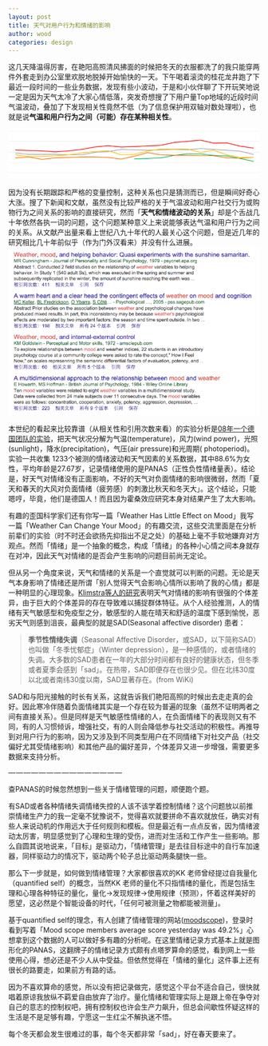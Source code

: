 ```yaml
---
layout: post
title: 天气对用户行为和情绪的影响 
author: wood
categories: design
---
```


这几天降温得厉害，在艳阳高照清风拂面的时候把冬天的衣服都洗了的我只能穿两件外套走到办公室里欢脱地脱掉开始愉快的一天。下午喝着滚烫的桂花龙井跑了下最近一段时间的一些业务数据，发现有些小波动，于是和小伙伴聊了下开玩笑地说一定是因为天气太冷了大家心情低落，突发奇想搜了下用户量Top地域的近段时间气温波动，叠加了下发现相关性竟然不低（为了信息保护用双轴对数处理啦），也就是说**气温和用户行为之间（可能）存在某种相关性**。

 <img src="/assets/2016-3-12_relationship_between_weather_and_mood_1.png">


因为没有长期跟踪和严格的变量控制，这种关系也只是猜测而已，但是瞬间好奇心大涨。搜了下新闻和文献，虽然没有比较严格的关于气温波动和用户社交行为或购物行为之间关系的影响的直接研究，然而「**天气和情绪波动的关系**」却是个舌战几十年依然各执一词的问题，这个问题某种意义上来说能够表达气温和用户行为之间的关系。从文献产出量来看上世纪八九十年代的人最关心这个问题，但是近几年的研究相比几十年前似乎（作为门外汉看来）并没有什么进展。
 <img src="/assets/2016-3-12_relationship_between_weather_and_mood_2.png">


本世纪的看起来比较靠谱（从相关性和引用次数来看）的实验分析是[08年一个德国团队的实验](http://psycnet.apa.org/journals/emo/8/5/662/)，把天气状况分解为气温(temperature)，风力(wind power)，光照(sunlight)，降水(precipitation)，气压(air pressure)和光周期( photoperiod)。实验一共收集 1233个被测的情绪波动和天气因素的关系数据，其中88.6%为女性，平均年龄是27.67岁，记录情绪使用的是PANAS（正性负性情绪量表）。结论是，好天气对情绪没有正面影响，不好的天气对负面情绪的影响很微弱，然而「夏天和春天的大风对负面情绪（疲劳感）的刺激比秋天和冬天大」。这个结论，只能嗯哼，毕竟，他们是德国人！而且因为霍桑效应研究本身对结果产生了太大影响。

有趣的歪国科学家们还有你写一篇「Weather Has Little Effect on Mood」我写一篇「Weather Can Change Your Mood」的有趣交流，这些交流里面是在分析前辈们的实验（时不时还会欲扬先抑指出不足之处）的基础上毫不手软地嫌弃对方观点。然而「情绪」是一个抽象的概念，构成「情绪」的各种小心情之间本身就存在对冲，因此天气对情绪的是否会产生影响的问题目前尚无定论。

但从另一个角度来说，天气和情绪的关系是一个直觉就可以判断的问题。无论是天气本身影响了情绪还是所谓「别人觉得天气会影响心情所以影响了我的心情」都是一种明显的心理现象。[Klimstra等人的研究](http://www.ncbi.nlm.nih.gov/pubmed/21842988)表明天气对情绪的影响有很强的个体差异，由于巨大的个体差异的存在导致难以捕捉群体特征。从个人经验推测，人的情绪有天气敏感型和免疫型之分，敏感型的人能在晴天和舒适的温度下感到愉悦，恶劣天气则感到沮丧，最典型的就是SAD(Seasonal affective disorder) 患者：


> **季节性情绪失调**（Seasonal Affective Disorder，或SAD，以下简称SAD）也叫做「冬季忧郁症」（Winter depression），是一种感情的，或者情绪的失调。大多数的SAD患者在一年的大部分时间都有良好的健康状态，但冬季或者夏季会感到「sad」。在热带，SAD即便存在也很少见。但在北纬30度以北或者南纬30度以南，SAD显著存在。(from WiKi)

SAD和与阳光接触的时长有关系，这就告诉我们艳阳高照的时候出去走走真的会好。因此寒冷伴随着负面情绪其实是一个存在较为普遍的现象（虽然不证明两者之间有直接关系）。但是同样是天气敏感性情绪的人，在负面情绪下的表现则又有不同，有的人习惯倾诉，增强社交，有的人则会降低参与社交活动的积极性。再推导到对用户行为的影响，因为又涉及到不同类型用户在不同情绪下对社交产品（社交偏好尤其受情绪影响）和其他产品的偏好差异，个体差异又进一步增强，需要更多数据来支持分析。

— — — — — — — — — — — — — — —

查PANAS的时候忽然想到一些关于情绪管理的问题，顺便跑个题。

有SAD或者各种情绪失调情绪失控的人该不该学着控制情绪？这个问题放以前推崇情绪生产力的我一定毫不犹豫说不，觉得喜欢就要拼命不喜欢就放任，确实对有些人来说动机的作用远大于任何规则和模板。但是最近有一点点反省，因为情绪波动太厉害，明显感觉到了心理和生理的受伤，进而对生活和工作产生一些影响。那么自圆其说地说来，「目标」是驱动力，「情绪管理」是去往目标途中的自行车加速器，同样驱动力的情况下，驱动两个轮子总比驱动两条腿快一些。

那么下一步就是，如何做到情绪管理？大家都很喜欢的KK 老师曾经提过自我量化（quantified self）的概念，当然KK 老师的量化不只指情绪的量化，而是包括生理和心理各种特征的量化，量化->发现规律->使用规律（预测），怀着这样美好的愿望，这必然是个智能设备的时代，「任何可被测量之物都能被测量」。

基于quantified self的理念，有人创建了情绪管理的网站([moodscope](https://www.moodscope.com/))，登录时看到写着「Mood scope members average score yesterday was 49.2%」心想拿到这个数据的人可以做好多有趣的分析呢。在这里情绪记录方式基本上就是图形化的PANAS，这翻牌子的情绪记录方式颇有点塔罗算命的感觉，看到网上一些使用心得，想必还是不少人从中受益。但依然觉得在「情绪的量化」这件事上还有很长的路要走，如果前方有路的话。

因为不喜欢算命的感觉，所以没有把记录做完，感觉这个平台不适合自己，很快就唱着原谅我放纵不羁爱自由放弃了治疗。量化情绪和管理实际上是跟上帝在争夺对自己的意志的控制权吧，拥有控制权也许会生产力飙升，但总会间歇性怀疑这样的生活是不是足够有趣，宁愿这一生红尘不解执迷不悟。

每个冬天都会发生很难过的事，每个冬天都非常「sad」，好在春天要来了。